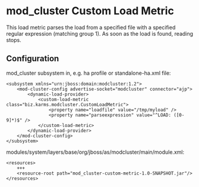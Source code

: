 mod_cluster Custom Load Metric
==============================

This load metric parses the load from a specified file with a specified regular expression (matching group 1).
As soon as the load is found, reading stops.



Configuration
-------------

mod_cluster subsystem in, e.g. ha profile or standalone-ha.xml file:

    <subsystem xmlns="urn:jboss:domain:modcluster:1.2">
        <mod-cluster-config advertise-socket="modcluster" connector="ajp">
            <dynamic-load-provider>
                <custom-load-metric class="biz.karms.modcluster.CustomLoadMetric">
                    <property name="loadfile" value="/tmp/myload" />
                    <property name="parseexpression" value="^LOAD: ([0-9]*)$" />
                </custom-load-metric>  
            </dynamic-load-provider>
        </mod-cluster-config>
    </subsystem>

modules/system/layers/base/org/jboss/as/modcluster/main/module.xml:


    <resources>
        +++
        <resource-root path="mod_cluster-custom-metric-1.0-SNAPSHOT.jar"/>
    </resources>
